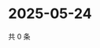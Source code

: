 # 2025-05-24

共 0 条

<!-- BEGIN ZHIHUVIDEO -->
<!-- 最后更新时间 Sat May 24 2025 20:18:47 GMT+0800 (China Standard Time) -->

<!-- END ZHIHUVIDEO -->
